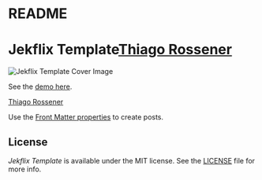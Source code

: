 # README


# Jekflix Template[Thiago Rossener](https://rossener.com/)

![Jekflix Template Cover Image](https://res.cloudinary.com/dm7h7e8xj/image/upload/v1505354182/jekflix-logo_mfngps.png)

See the [demo here](https://jekflix.rossener.com/).

[Thiago Rossener](https://rossener.com/)

Use the [Front Matter properties](https://github.com/thiagorossener/jekflix-template/wiki/post#front-matter-properties) to create posts.

## License

*Jekflix Template* is available under the MIT license. See the [LICENSE](https://github.com/thiagorossener/jekflix-template/blob/master/LICENSE) file for more info.
